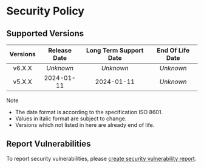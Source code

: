 # Security Policy

## Supported Versions

| **Versions** | **Release Date** | **Long Term Support Date** | **End Of Life Date** |
|:-:|:-:|:-:|:-:|
| v6.X.X | *Unknown* | *Unknown* | *Unknown* |
| v5.X.X | 2024-01-11 | 2024-01-11 | *Unknown* |

> [!NOTE]
> - The date format is according to the specification ISO 8601.
> - Values in italic format are subject to change.
> - Versions which not listed in here are already end of life.

## Report Vulnerabilities

To report security vulnerabilities, please [create security vulnerability report](https://github.com/hugoalh/hugoalh/blob/main/guides/universal-contributing.md#create-security-vulnerability-report).
